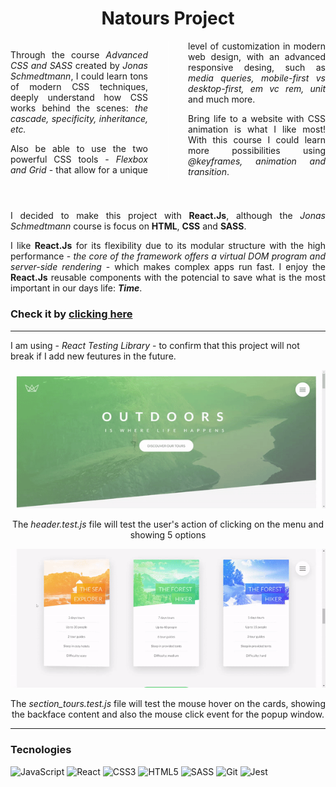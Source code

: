 <h1 align="center">Natours Project</h1>

<div style="column-count: 2; column-rule: 1px solid white; text-align: justify; column-gap: 4rem; margin-bottom: 3rem">
<p>Through the course <em>Advanced CSS and SASS</em> created by <em>Jonas Schmedtmann</em>, I could learn tons of modern CSS techniques, deeply understand how CSS works behind the scenes: <em>the cascade, specificity, inheritance, etc.</em></p>
<p>Also be able to use the two powerful CSS tools - <em>Flexbox and Grid</em> - that allow for a unique level of customization in modern web design, with an advanced responsive desing, such as <em>media queries, mobile-first vs desktop-first, em vc rem, unit</em> and much more.</p>
<p>Bring life to a website with CSS animation is what I like most! With this course I could learn more possibilities using <em>@keyframes, animation and transition</em>.</p>
</div>

<div style="text-align: justify;">
<p>I decided to make this project with <strong>React.Js</strong>, although the <em>Jonas Schmedtmann</em> course is focus on <strong>HTML</strong>, <strong>CSS</strong> and <strong>SASS</strong>.</p>
<p>I like <strong>React.Js</strong> for its flexibility due to its modular structure with the high performance - <em>the core of the framework offers a virtual DOM program and server-side rendering </em>- which makes complex apps run fast. I enjoy the <strong>React.Js</strong> reusable components with the potencial to save what is the most important in our days life: <strong><em>Time</em></strong>.</p>
</div>

<h3 align=""center>Check it by <a href="https://mayconcabral.github.io/natours/">clicking here</a></h3>

___________________________

<p>I am using - <em>React Testing Library</em> - to confirm that this project will not break if I add new feutures in the future. </p>
<p align="center">
    <img src="https://github.com/MayconCabral/Natours/blob/main/github_img/header.gif">
</p>
<p align="center">The <em>header.test.js</em> file will test the user's action of clicking on the menu and showing 5 options</p>

<p align="center">
<img src="https://github.com/MayconCabral/Natours/blob/main/github_img/section-tours.gif">
</p>
<p align="center">The <em>section_tours.test.js</em> file will test the mouse hover on the cards, showing the backface content and also the mouse click event for the popup window.</p>

___________________________

### Tecnologies 

![JavaScript](https://img.shields.io/badge/javascript-%23323330.svg?logo=javascript&logoColor=%23F7DF1E&style=for-the-badge)
![React](https://img.shields.io/badge/react-%2320232a.svg?logo=react&logoColor=%2361DAFB&style=for-the-badge)
![CSS3](https://img.shields.io/badge/css3-%231572B6.svg?logo=css3&logoColor=white&style=for-the-badge)
![HTML5](https://img.shields.io/badge/html5-%23E34F26.svg?logo=html5&logoColor=white&style=for-the-badge)
![SASS](https://img.shields.io/badge/SASS-hotpink.svg?style=for-the-badge&logo=SASS&logoColor=white)
![Git](https://img.shields.io/badge/git-%23F05033.svg?logo=git&logoColor=white&style=for-the-badge)
![Jest](https://img.shields.io/badge/-jest-%23C21325?style=for-the-badge&logo=jest&logoColor=white)


